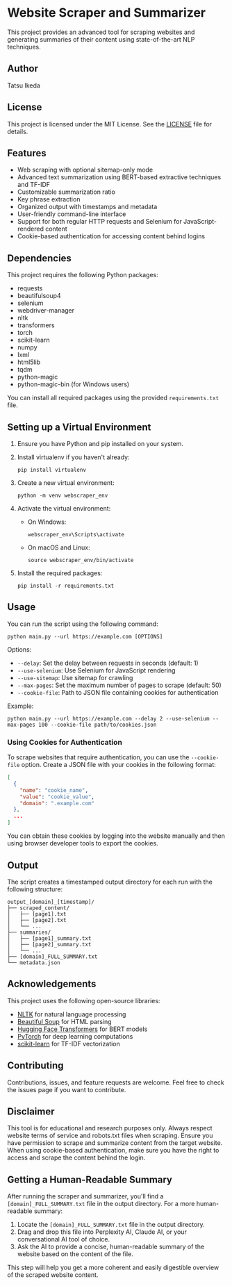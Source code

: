 # Website Scraper and Summarizer

This project provides an advanced tool for scraping websites and generating summaries of their content using state-of-the-art NLP techniques.

## Author

Tatsu Ikeda

## License

This project is licensed under the MIT License. See the [LICENSE](LICENSE) file for details.

## Features

- Web scraping with optional sitemap-only mode
- Advanced text summarization using BERT-based extractive techniques and TF-IDF
- Customizable summarization ratio
- Key phrase extraction
- Organized output with timestamps and metadata
- User-friendly command-line interface
- Support for both regular HTTP requests and Selenium for JavaScript-rendered content
- Cookie-based authentication for accessing content behind logins

## Dependencies

This project requires the following Python packages:

- requests
- beautifulsoup4
- selenium
- webdriver-manager
- nltk
- transformers
- torch
- scikit-learn
- numpy
- lxml
- html5lib
- tqdm
- python-magic
- python-magic-bin (for Windows users)

You can install all required packages using the provided `requirements.txt` file.

## Setting up a Virtual Environment

1. Ensure you have Python and pip installed on your system.

2. Install virtualenv if you haven't already:
   ```
   pip install virtualenv
   ```

3. Create a new virtual environment:
   ```
   python -m venv webscraper_env
   ```

4. Activate the virtual environment:
   - On Windows:
     ```
     webscraper_env\Scripts\activate
     ```
   - On macOS and Linux:
     ```
     source webscraper_env/bin/activate
     ```

5. Install the required packages:
   ```
   pip install -r requirements.txt
   ```

## Usage

You can run the script using the following command:

```
python main.py --url https://example.com [OPTIONS]
```

Options:
- `--delay`: Set the delay between requests in seconds (default: 1)
- `--use-selenium`: Use Selenium for JavaScript rendering
- `--use-sitemap`: Use sitemap for crawling
- `--max-pages`: Set the maximum number of pages to scrape (default: 50)
- `--cookie-file`: Path to JSON file containing cookies for authentication

Example:
```
python main.py --url https://example.com --delay 2 --use-selenium --max-pages 100 --cookie-file path/to/cookies.json
```

### Using Cookies for Authentication

To scrape websites that require authentication, you can use the `--cookie-file` option. Create a JSON file with your cookies in the following format:

```json
[
  {
    "name": "cookie_name",
    "value": "cookie_value",
    "domain": ".example.com"
  },
  ...
]
```

You can obtain these cookies by logging into the website manually and then using browser developer tools to export the cookies.

## Output

The script creates a timestamped output directory for each run with the following structure:

```
output_[domain]_[timestamp]/
├── scraped_content/
│   ├── [page1].txt
│   ├── [page2].txt
│   └── ...
├── summaries/
│   ├── [page1]_summary.txt
│   ├── [page2]_summary.txt
│   └── ...
├── [domain]_FULL_SUMMARY.txt
└── metadata.json
```

## Acknowledgements

This project uses the following open-source libraries:
- [NLTK](https://www.nltk.org/) for natural language processing
- [Beautiful Soup](https://www.crummy.com/software/BeautifulSoup/) for HTML parsing
- [Hugging Face Transformers](https://huggingface.co/transformers/) for BERT models
- [PyTorch](https://pytorch.org/) for deep learning computations
- [scikit-learn](https://scikit-learn.org/) for TF-IDF vectorization

## Contributing

Contributions, issues, and feature requests are welcome. Feel free to check the issues page if you want to contribute.

## Disclaimer

This tool is for educational and research purposes only. Always respect website terms of service and robots.txt files when scraping. Ensure you have permission to scrape and summarize content from the target website. When using cookie-based authentication, make sure you have the right to access and scrape the content behind the login.

## Getting a Human-Readable Summary

After running the scraper and summarizer, you'll find a `[domain]_FULL_SUMMARY.txt` file in the output directory. For a more human-readable summary:

1. Locate the `[domain]_FULL_SUMMARY.txt` file in the output directory.
2. Drag and drop this file into Perplexity AI, Claude AI, or your conversational AI tool of choice.
3. Ask the AI to provide a concise, human-readable summary of the website based on the content of the file.

This step will help you get a more coherent and easily digestible overview of the scraped website content.